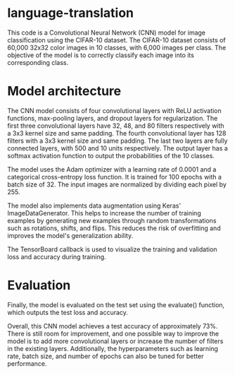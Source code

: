 # language-translation

This code is a Convolutional Neural Network (CNN) model for image classification using the CIFAR-10 dataset. The CIFAR-10 dataset consists of 60,000 32x32 color images in 10 classes, with 6,000 images per class. The objective of the model is to correctly classify each image into its corresponding class.

# Model architecture
The CNN model consists of four convolutional layers with ReLU activation functions, max-pooling layers, and dropout layers for regularization. The first three convolutional layers have 32, 48, and 80 filters respectively with a 3x3 kernel size and same padding. The fourth convolutional layer has 128 filters with a 3x3 kernel size and same padding. The last two layers are fully connected layers, with 500 and 10 units respectively. The output layer has a softmax activation function to output the probabilities of the 10 classes.

The model uses the Adam optimizer with a learning rate of 0.0001 and a categorical cross-entropy loss function. It is trained for 100 epochs with a batch size of 32. The input images are normalized by dividing each pixel by 255.

The model also implements data augmentation using Keras' ImageDataGenerator. This helps to increase the number of training examples by generating new examples through random transformations such as rotations, shifts, and flips. This reduces the risk of overfitting and improves the model's generalization ability.

The TensorBoard callback is used to visualize the training and validation loss and accuracy during training.

# Evaluation
Finally, the model is evaluated on the test set using the evaluate() function, which outputs the test loss and accuracy.

Overall, this CNN model achieves a test accuracy of approximately 73%. There is still room for improvement, and one possible way to improve the model is to add more convolutional layers or increase the number of filters in the existing layers. Additionally, the hyperparameters such as learning rate, batch size, and number of epochs can also be tuned for better performance.
